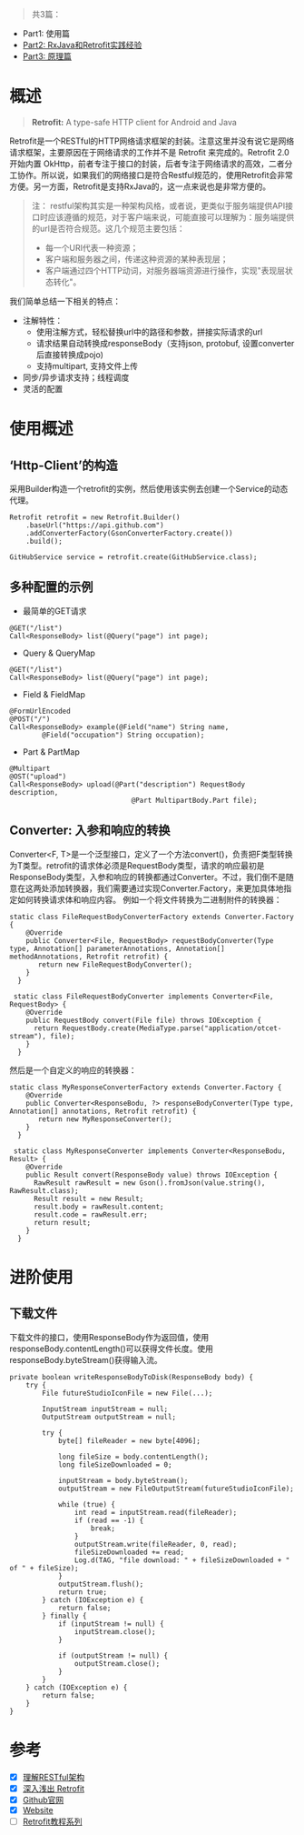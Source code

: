 > 共3篇：
* Part1: 使用篇
* [Part2: RxJava和Retrofit实践经验](网络库：Retrofit（二）：RxJava和Retrofit实践经验.md)
* [Part3: 原理篇](网络库：Retrofit（三）：原理篇.md)

# 概述
> **Retrofit:** A type-safe HTTP client for Android and Java

Retrofit是一个RESTful的HTTP网络请求框架的封装。注意这里并没有说它是网络请求框架，主要原因在于网络请求的工作并不是 Retrofit 来完成的。Retrofit 2.0 开始内置 OkHttp，前者专注于接口的封装，后者专注于网络请求的高效，二者分工协作。所以说，如果我们的网络接口是符合Restful规范的，使用Retrofit会非常方便。另一方面，Retrofit是支持RxJava的，这一点来说也是非常方便的。  
> 注： restful架构其实是一种架构风格，或者说，更类似于服务端提供API接口时应该遵循的规范，对于客户端来说，可能直接可以理解为：服务端提供的url是否符合规范。这几个规范主要包括：
> - 每一个URI代表一种资源；
> - 客户端和服务器之间，传递这种资源的某种表现层；
> - 客户端通过四个HTTP动词，对服务器端资源进行操作，实现"表现层状态转化"。

我们简单总结一下相关的特点：
- 注解特性：
    - 使用注解方式，轻松替换url中的路径和参数，拼接实际请求的url
    - 请求结果自动转换成responseBody（支持json, protobuf, 设置converter后直接转换成pojo)
    - 支持multipart, 支持文件上传
- 同步/异步请求支持；线程调度
- 灵活的配置

# 使用概述
## ‘Http-Client’的构造
采用Builder构造一个retrofit的实例，然后使用该实例去创建一个Service的动态代理。
```
Retrofit retrofit = new Retrofit.Builder()
    .baseUrl("https://api.github.com")
    .addConverterFactory(GsonConverterFactory.create())
    .build();

GitHubService service = retrofit.create(GitHubService.class);
```
## 多种配置的示例
- 最简单的GET请求
```
@GET("/list")
Call<ResponseBody> list(@Query("page") int page);
```
- Query & QueryMap
```
@GET("/list")
Call<ResponseBody> list(@Query("page") int page);
```
- Field & FieldMap
```
@FormUrlEncoded
@POST("/")   
Call<ResponseBody> example(@Field("name") String name, 
        @Field("occupation") String occupation);
```
- Part & PartMap
    
```
@Multipart
@OST("upload")    
Call<ResponseBody> upload(@Part("description") RequestBody description,
                              @Part MultipartBody.Part file);
```

## Converter: 入参和响应的转换
Converter<F, T>是一个泛型接口，定义了一个方法convert()，负责把F类型转换为T类型。retrofit的请求体必须是RequestBody类型，请求的响应最初是ResponseBody类型，入参和响应的转换都通过Converter。不过，我们倒不是随意在这两处添加转换器，我们需要通过实现Converter.Factory，来更加具体地指定如何转换请求体和响应内容。
例如一个将文件转换为二进制附件的转换器：
 
```
static class FileRequestBodyConverterFactory extends Converter.Factory {    
    @Override
    public Converter<File, RequestBody> requestBodyConverter(Type type, Annotation[] parameterAnnotations, Annotation[] methodAnnotations, Retrofit retrofit) {      
       return new FileRequestBodyConverter();
    }
  }  
       
 static class FileRequestBodyConverter implements Converter<File, RequestBody> {    
    @Override
    public RequestBody convert(File file) throws IOException {      
      return RequestBody.create(MediaType.parse("application/otcet-stream"), file);
    }
  }
```
然后是一个自定义的响应的转换器：
```
static class MyResponseConverterFactory extends Converter.Factory {    
    @Override
    public Converter<ResponseBodu, ?> responseBodyConverter(Type type, Annotation[] annotations, Retrofit retrofit) {      
       return new MyResponseConverter();
    }
  }  
       
 static class MyResponseConverter implements Converter<ResponseBodu, Result> {    
    @Override
    public Result convert(ResponseBody value) throws IOException {
      RawResult rawResult = new Gson().fromJson(value.string(), RawResult.class);
      Result result = new Result;
      result.body = rawResult.content;
      result.code = rawResult.err;
      return result;
    }
  }
```

# 进阶使用
## 下载文件
下载文件的接口，使用ResponseBody作为返回值，使用responseBody.contentLength()可以获得文件长度。使用responseBody.byteStream()获得输入流。
```
private boolean writeResponseBodyToDisk(ResponseBody body) {  
    try {
        File futureStudioIconFile = new File(...);

        InputStream inputStream = null;
        OutputStream outputStream = null;

        try {
            byte[] fileReader = new byte[4096];

            long fileSize = body.contentLength();
            long fileSizeDownloaded = 0;

            inputStream = body.byteStream();
            outputStream = new FileOutputStream(futureStudioIconFile);

            while (true) {
                int read = inputStream.read(fileReader);
                if (read == -1) {
                    break;
                }
                outputStream.write(fileReader, 0, read);
                fileSizeDownloaded += read;
                Log.d(TAG, "file download: " + fileSizeDownloaded + " of " + fileSize);
            }
            outputStream.flush();
            return true;
        } catch (IOException e) {
            return false;
        } finally {
            if (inputStream != null) {
                inputStream.close();
            }

            if (outputStream != null) {
                outputStream.close();
            }
        }
    } catch (IOException e) {
        return false;
    }
}
```

# 参考
- [x] [理解RESTful架构](http://www.ruanyifeng.com/blog/2011/09/restful)
- [x] [深入浅出 Retrofit](https://mp.weixin.qq.com/s?__biz=MzA3NTYzODYzMg==&mid=2653577186&idx=1&sn=1a5f6369faeb22b4b68ea39f25020d28&scene=0&key=f5c31ae61525f82eff1e94d54c4abd1c47958e9f7fe5751f2d201958841a354f0423e4ce98cb895058808f330921bde6&ascene=0&uin=MTYzMjY2MTE1&devicetype=iMac+MacBookPro10%2C1+OSX+OSX+10.11.4+build(15E65)&version=11020201&pass_ticket=rsJxex9Bn1eN7iJgW6FUI2KG3V9O6e3TH42j1U%2Fy5SU%3D)
- [x] [Github官网](https://github.com/square/retrofit)
- [x] [Website](http://square.github.io/retrofit/)
- [ ] [Retrofit教程系列](https://futurestud.io/tutorials/retrofit-getting-started-and-android-client)